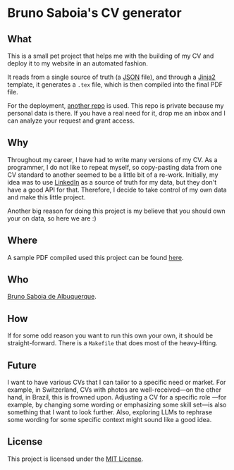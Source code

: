 # Bruno Saboia's CV generator
## What
This is a small pet project that helps me with the building of my CV and deploy it to my website in an automated fashion.

It reads from a single source of truth (a [JSON](https://www.json.org/json-en.html) file), and through a [Jinja2](https://jinja.palletsprojects.com/en/stable/) template, it generates a `.tex` file, which is then compiled into the final PDF file.

For the deployment, [another repo](https://github.com/brunosaboia/cv-data) is used. This repo is private because my personal data is there. If you have a real need for it, drop me an inbox and I can analyze your request and grant access.

## Why
Throughout my career, I have had to write many versions of my CV. As a programmer, I do not like to repeat myself, so copy-pasting data from one CV standard to another seemed to be a little bit of a re-work. Initially, my idea was to use [LinkedIn](https://www.linkedin.com/) as a source of truth for my data, but they don't have a good API for that. Therefore, I decide to take control of my own data and make this little project.

Another big reason for doing this project is my believe that you should own your on data, so here we are :)

## Where
A sample PDF compiled used this project can be found [here](https://saboia.it/assets/pdf/cv/cv-sample.pdf).

## Who
[Bruno Saboia de Albuquerque](https://linkedin.com/in/brunosaboia).

## How
If for some odd reason you want to run this own your own, it should be straight-forward. There is a `Makefile` that does most of the heavy-lifting.

## Future
I want to have various CVs that I can tailor to a specific need or market. For example, in Switzerland, CVs with photos are well-received—on the other hand, in Brazil, this is frowned upon. Adjusting a CV for a specific role —for example, by changing some wording or emphasizing some skill set—is also something that I want to look further. Also, exploring LLMs to rephrase some wording for some specific context might sound like a good idea.

## License
This project is licensed under the [MIT License](https://license.md/licenses/mit-license/).

